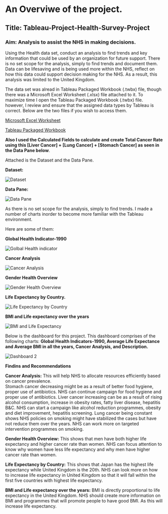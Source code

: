 # An Overviwe of the project.

## Title: Tableau-Project-Health-Survey-Project

### Aim: Analysis to assist the NHS in making decisions.

Using the Health data set, conduct an analysis to find trends and key information that could be used by an organization for future support.  There is no set scope for the analysis, simply to find trends and document them. Data can be lifesaving and is being used more within the NHS, reflect on how this data could support decision making for the NHS. 
As a result, this analysis was limited to the United Kingdom. 

The data set was alread in Tableau Packaged Workbook (.twbx) file, though there was a Microsoft Excel Worksheet (.xlsx) file attached to it. To maximize time I open the Tableau Packaged Workbook (.twbx) file. however, I review and ensure that the assigned data types by Tableau is correct. Below are the two files if you wish to access them.

[Microsoft Excel Worksheet](https://github.com/Chibuike-Ile/Tableau-Project-Health-Survey-Project/blob/main/Dataset/GapminderHealth.xlsx)

[Tableau Packaged Workbook](https://github.com/Chibuike-Ile/Tableau-Project-Health-Survey-Project/blob/main/Dataset/Day_2_Task_2_Health_Survey%20class.twbx)


**Also I used the **Calculated Fields** to calculate and create Total Cancer Rate using this [Liver Cancer] + [Lung Cancer] + [Stomach Cancer] as seen in the Data Pane below**. 

Attached  is the Dataset and the Data Pane. 

**Dataset:** 

![Dataset](https://github.com/user-attachments/assets/85ef7f45-fabf-4f1a-bf95-9c0656abc6fd)

**Data Pane:**

![Data Pane](https://github.com/user-attachments/assets/eac5ced2-d43b-407f-ac95-41b2717e2718)

As there is no set scope for the analysis, simply to find trends. I made a number of charts inorder to become more familiar with the Tableau environment. 

Here are some of them:

**Global Health Indicator-1990**


![Golbal Health indicator](https://github.com/user-attachments/assets/9956c387-ab43-4e66-bd08-848f6a9754fa)


**Cancer Analysis**


![Cancer Analysis](https://github.com/user-attachments/assets/d16339dc-b26f-48dd-9626-6d14cd0684a1)

**Gender Health Overview**


![Gender Health Overview](https://github.com/user-attachments/assets/4a7bcddc-97b0-4fb6-8f96-f04a524bfb0a)


**Life Expectancy by Country.**


![Life Expectancy by Country](https://github.com/user-attachments/assets/76b2f066-3149-4026-903f-11caffcf09c1)


**BMI and Life expectancy over the years**


![BMI and Life Expectancy](https://github.com/user-attachments/assets/3df70f46-fcae-4686-8ffe-3bdae69c1820)


Below is the dashboard for this project. This dashboard comprises of the following charts: **Global Health Indicators-1990, Average Life Expectance and Average BMI in all the years, Cancer Analysis, and Description.**


![Dashboard 2](https://github.com/user-attachments/assets/800fbd04-f75d-427e-8925-cb270e6dccb7)


**Findins and Recommendations**

**Cancer Analysis:** This will help NHS to allocate resources efficiently based on cancer prevalence.  
Stomach cancer decreasing might be as a result of better food hygiene, proper use of antibiotics. NHS can continue campaign for food hygiene and proper use of antibiotics.
Liver  cancer increasing can be as a result of  rising alcohol consumption, increase in obesity rates, fatty liver disease, hepatitis B&C. NHS can start a campaign like alcohol reduction programmes, obesity and diet improvement, hepatitis screening. 
Lung cancer being constant shows NHS policies on smoking might have stabilized the cases but have not reduce them over the years. NHS can work more on targeted intervention programmes on smoking.

**Gender Health Overview:** This shows that men have both higher life expectancy and higher cancer rate than women. NHS can focus attention to know why women have less life expectancy and why men have higher cancer rate than women.

**Life Expectancy by Country:** This shows that Japan has the highest life expectancy while United Kingdom is the 20th. NHS can look more on how to increase life expectancy in United Kingdom so that it will fall within the first five countries with highest life expectancy.

**BMI and Life expectancy over the years:**  BMI is directly proportional to life expectancy in the United Kingdom. NHS should create more information on BMI and programmes that will promote people to have good BMI. As this will increase life expectancy.




















